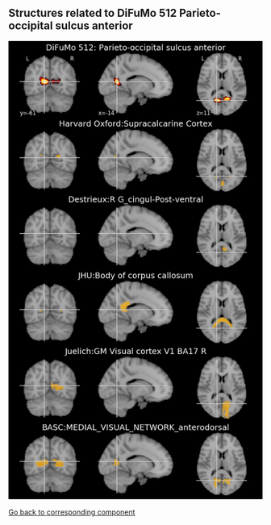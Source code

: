 


## Structures related to DiFuMo 512 Parieto-occipital sulcus anterior

![82](82.jpg "Structures related to DiFuMo 512 Parieto-occipital sulcus anterior")

[Go back to corresponding component](https://parietal-inria.github.io/DiFuMo/512/html/82.html)